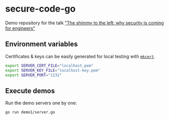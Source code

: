 # secure-code-go
Demo repository for the talk ["The shimmy to the left: why security is coming for engineers"](https://www.gophercon.co.uk/schedule/)

## Environment variables
Certificates & keys can be easily generated for local testing with [`mkcert`](https://github.com/FiloSottile/mkcert). 

```bash
export SERVER_CERT_FILE="localhost.pem"
export SERVER_KEY_FILE="localhost-key.pem"
export SERVER_PORT="1232"
```

## Execute demos
Run the demo servers one by one: 
```bash
go run demo1/server.go
```

